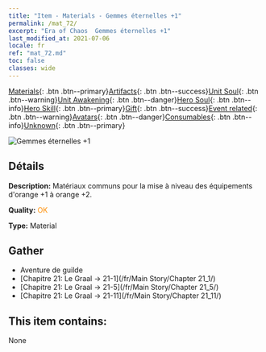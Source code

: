 ```yaml
---
title: "Item - Materials - Gemmes éternelles +1"
permalink: /mat_72/
excerpt: "Era of Chaos  Gemmes éternelles +1"
last_modified_at: 2021-07-06
locale: fr
ref: "mat_72.md"
toc: false
classes: wide
---
```

 [Materials](/ItemsFR/){: .btn .btn--primary}[Artifacts](/ItemsFR/Artifacts/){: .btn .btn--success}[Unit Soul](/ItemsFR/UnitSoul/){: .btn .btn--warning}[Unit Awakening](/ItemsFR/UnitAwakening/){: .btn .btn--danger}[Hero Soul](/ItemsFR/HeroSoul/){: .btn .btn--info}[Hero Skill](/ItemsFR/HeroSkill/){: .btn .btn--primary}[Gift](/ItemsFR/Gift/){: .btn .btn--success}[Event related](/ItemsFR/Events/){: .btn .btn--warning}[Avatars](/ItemsFR/Avatars/){: .btn .btn--danger}[Consumables](/ItemsFR/Consumables/){: .btn .btn--info}[Unknown](/ItemsFR/Unknown/){: .btn .btn--primary}

 ![Gemmes éternelles +1](/images/t/i_cailiao_baoshi3.png)

## Détails
 **Description:** Matériaux communs pour la mise à niveau des équipements d'orange +1 à orange +2.

 **Quality:** <span style="color: #FF8C00">OK</span>

 **Type:** Material

## Gather

*    Aventure de guilde 
*    [Chapitre 21: Le Graal -> 21-1](/fr/Main Story/Chapter 21_1/) 
*    [Chapitre 21: Le Graal -> 21-5](/fr/Main Story/Chapter 21_5/) 
*    [Chapitre 21: Le Graal -> 21-11](/fr/Main Story/Chapter 21_11/) 

## This item contains:

  None

